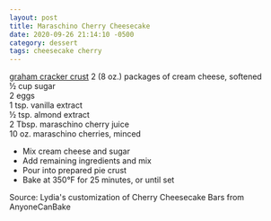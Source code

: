 ```yaml
---
layout: post
title: Maraschino Cherry Cheesecake
date: 2020-09-26 21:14:10 -0500
category: dessert
tags: cheesecake cherry
---
```

<a href="https://escowles.github.io/recipes/dessert/2016/06/06/key-lime-pie.html">graham cracker crust</a>
2 (8 oz.) packages of cream cheese, softened  
½ cup sugar  
2 eggs  
1 tsp. vanilla extract  
½ tsp. almond extract  
2 Tbsp. maraschino cherry juice  
10 oz. maraschino cherries, minced  
<ul>
 	<li>Mix cream cheese and sugar</li>
 	<li>Add remaining ingredients and mix</li>
 	<li>Pour into prepared pie crust</li>
 	<li>Bake at 350°F for 25 minutes, or until set</li>
</ul>
Source: Lydia's customization of Cherry Cheesecake Bars from AnyoneCanBake  
